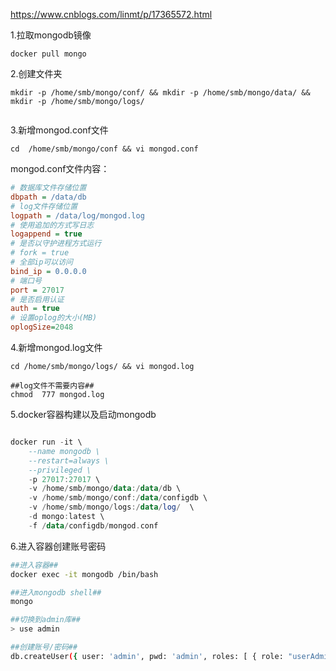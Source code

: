 https://www.cnblogs.com/linmt/p/17365572.html

1.拉取mongodb镜像

```shell
docker pull mongo
```

2.创建文件夹

```shell
mkdir -p /home/smb/mongo/conf/ && mkdir -p /home/smb/mongo/data/ && mkdir -p /home/smb/mongo/logs/


```

3.新增mongod.conf文件

```shell
cd  /home/smb/mongo/conf && vi mongod.conf
```

mongod.conf文件内容：

```ini
# 数据库文件存储位置
dbpath = /data/db
# log文件存储位置
logpath = /data/log/mongod.log
# 使用追加的方式写日志
logappend = true
# 是否以守护进程方式运行
# fork = true
# 全部ip可以访问
bind_ip = 0.0.0.0
# 端口号
port = 27017
# 是否启用认证
auth = true
# 设置oplog的大小(MB)
oplogSize=2048
```

4.新增mongod.log文件

```shell
cd /home/smb/mongo/logs/ && vi mongod.log

##log文件不需要内容##
chmod  777 mongod.log 
```

5.docker容器构建以及启动mongodb

```haskell

docker run -it \
	--name mongodb \
	--restart=always \
    --privileged \
    -p 27017:27017 \
    -v /home/smb/mongo/data:/data/db \
    -v /home/smb/mongo/conf:/data/configdb \
    -v /home/smb/mongo/logs:/data/log/  \
    -d mongo:latest \
    -f /data/configdb/mongod.conf
```

6.进入容器创建账号密码

```bash
##进入容器##
docker exec -it mongodb /bin/bash

##进入mongodb shell##
mongo

##切换到admin库##
> use admin

##创建账号/密码##
db.createUser({ user: 'admin', pwd: 'admin', roles: [ { role: "userAdminAnyDatabase", db: "admin" } ] });
```